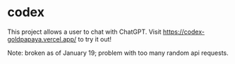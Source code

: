 # codex
This project allows a user to chat with ChatGPT.
Visit https://codex-goldpapaya.vercel.app/ to try it out!

Note: broken as of January 19; problem with too many random api requests.
